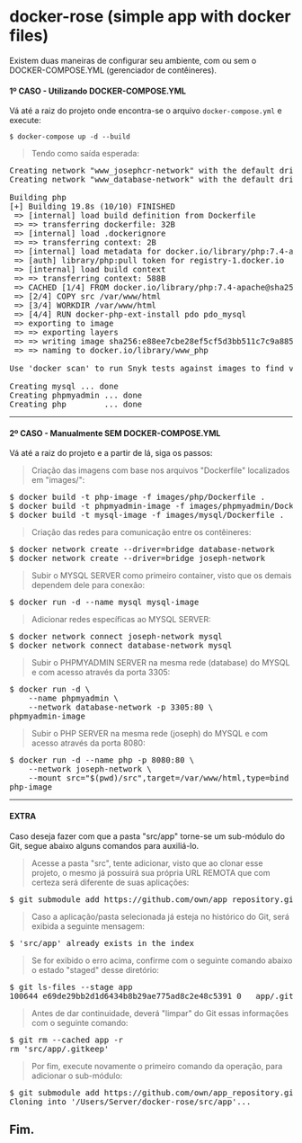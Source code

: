 # docker-rose (simple app with docker files)

Existem duas maneiras de configurar seu ambiente, com ou sem o DOCKER-COMPOSE.YML (gerenciador de contêineres).

#### 1º CASO - Utilizando DOCKER-COMPOSE.YML

Vá até a raiz do projeto onde encontra-se o arquivo `docker-compose.yml` e execute:

`$ docker-compose up -d --build`

> Tendo como saída esperada:
<pre>
Creating network "www_josephcr-network" with the default driver
Creating network "www_database-network" with the default driver

Building php
[+] Building 19.8s (10/10) FINISHED
 => [internal] load build definition from Dockerfile                                                                                                               0.1s
 => => transferring dockerfile: 32B                                                                                                                                0.0s
 => [internal] load .dockerignore                                                                                                                                  0.0s
 => => transferring context: 2B                                                                                                                                    0.0s
 => [internal] load metadata for docker.io/library/php:7.4-apache                                                                                                  3.4s
 => [auth] library/php:pull token for registry-1.docker.io                                                                                                         0.0s
 => [internal] load build context                                                                                                                                  0.1s
 => => transferring context: 588B                                                                                                                                  0.0s
 => CACHED [1/4] FROM docker.io/library/php:7.4-apache@sha256:f13ec39145c766c1ff6043843994d1467e5d8e3f86f48664889ddcd4a2f40b5a                                     0.0s
 => [2/4] COPY src /var/www/html                                                                                                                                   0.1s
 => [3/4] WORKDIR /var/www/html                                                                                                                                    0.1s
 => [4/4] RUN docker-php-ext-install pdo pdo_mysql                                                                                                                15.5s
 => exporting to image                                                                                                                                             0.4s
 => => exporting layers                                                                                                                                            0.2s
 => => writing image sha256:e88ee7cbe28ef5cf5d3bb511c7c9a885e64a85fc924c9159312643c7d8f6cbe1                                                                       0.0s
 => => naming to docker.io/library/www_php                                                                                                                         0.0s

Use 'docker scan' to run Snyk tests against images to find vulnerabilities and learn how to fix them

Creating mysql ... done
Creating phpmyadmin ... done
Creating php        ... done
</pre>

----

#### 2º CASO - Manualmente SEM DOCKER-COMPOSE.YML

Vá até a raiz do projeto e a partir de lá, siga os passos:

> Criação das imagens com base nos arquivos "Dockerfile" localizados em "images/<local>":
<pre>
$ docker build -t php-image -f images/php/Dockerfile .
$ docker build -t phpmyadmin-image -f images/phpmyadmin/Dockerfile .
$ docker build -t mysql-image -f images/mysql/Dockerfile .
</pre>

> Criação das redes para comunicação entre os contêineres:
<pre>
$ docker network create --driver=bridge database-network
$ docker network create --driver=bridge joseph-network
</pre>

> Subir o MYSQL SERVER como primeiro container, visto que os demais dependem dele para conexão:
<pre>
$ docker run -d --name mysql mysql-image
</pre>

> Adicionar redes específicas ao MYSQL SERVER:
<pre>
$ docker network connect joseph-network mysql
$ docker network connect database-network mysql
</pre>

> Subir o PHPMYADMIN SERVER na mesma rede (database) do MYSQL e com acesso através da porta 3305:
<pre>
$ docker run -d \
	--name phpmyadmin \
	--network database-network -p 3305:80 \
phpmyadmin-image
</pre>

> Subir o PHP SERVER na mesma rede (joseph) do MYSQL e com acesso através da porta 8080:
<pre>
$ docker run -d --name php -p 8080:80 \
	--network joseph-network \
	--mount src="$(pwd)/src",target=/var/www/html,type=bind \
php-image
</pre>
	
----

#### EXTRA

Caso deseja fazer com que a pasta "src/app" torne-se um sub-módulo do Git, segue abaixo alguns comandos para auxiliá-lo.

> Acesse a pasta "src", tente adicionar, visto que ao clonar esse projeto, o mesmo já possuirá sua própria URL REMOTA que com certeza será diferente de suas aplicações:
<pre>
$ git submodule add https://github.com/own/app_repository.git app
</pre>

> Caso a aplicação/pasta selecionada já esteja no histórico do Git, será exibida a seguinte mensagem:
<pre>
$ 'src/app' already exists in the index
</pre>
	
> Se for exibido o erro acima, confirme com o seguinte comando abaixo o estado "staged" desse diretório:
<pre>
$ git ls-files --stage app 
100644 e69de29bb2d1d6434b8b29ae775ad8c2e48c5391 0	app/.gitkeep
</pre>

> Antes de dar continuidade, deverá "limpar" do Git essas informações com o seguinte comando:
<pre>
$ git rm --cached app -r
rm 'src/app/.gitkeep'
</pre>

> Por fim, execute novamente o primeiro comando da operação, para adicionar o sub-módulo:
<pre>
$ git submodule add https://github.com/own/app_repository.git app
Cloning into '/Users/Server/docker-rose/src/app'...
</pre>

Fim.
----
